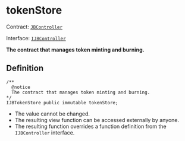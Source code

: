 # tokenStore

Contract: [`JBController`](../)​‌

Interface: [`IJBController`](../../../../interfaces/ijbcontroller.md)

**The contract that manages token minting and burning.**

## Definition

```solidity
/** 
  @notice 
  The contract that manages token minting and burning.
*/
IJBTokenStore public immutable tokenStore;
```

* The value cannot be changed.
* The resulting view function can be accessed externally by anyone.
* The resulting function overrides a function definition from the `IJBController` interface.
